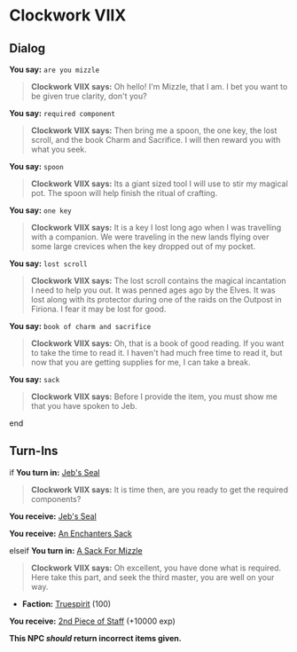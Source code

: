 # Clockwork VIIX


## Dialog

**You say:** `are you mizzle`



>**Clockwork VIIX says:** Oh hello! I'm Mizzle, that I am. I bet you want to be given true clarity, don't you?

**You say:** `required component`



>**Clockwork VIIX says:** Then bring me a spoon, the one key, the lost scroll, and the book Charm and Sacrifice. I will then reward you with what you seek.

**You say:** `spoon`



>**Clockwork VIIX says:** Its a giant sized tool I will use to stir my magical pot. The spoon will help finish the ritual of crafting.

**You say:** `one key`



>**Clockwork VIIX says:** It is a key I lost long ago when I was travelling with a companion. We were traveling in the new lands flying over some large crevices when the key dropped out of my pocket.

**You say:** `lost scroll`



>**Clockwork VIIX says:** The lost scroll contains the magical incantation I need to help you out. It was penned ages ago by the Elves. It was lost along with its protector during one of the raids on the Outpost in Firiona. I fear it may be lost for good.

**You say:** `book of charm and sacrifice`



>**Clockwork VIIX says:** Oh, that is a book of good reading. If you want to take the time to read it. I haven't had much free time to read it, but now that you are getting supplies for me, I can take a break.

**You say:** `sack`



>**Clockwork VIIX says:** Before I provide the item, you must show me that you have spoken to Jeb.

end

## Turn-Ins



if  **You turn in:** [Jeb's Seal](/item/10604)


>**Clockwork VIIX says:** It is time then, are you ready to get the required components?


 **You receive:**  [Jeb's Seal](/item/10604) 


 **You receive:**  [An Enchanters Sack](/item/17861) 

elseif  **You turn in:** [A Sack For Mizzle](/item/10636)


>**Clockwork VIIX says:** Oh excellent, you have done what is required. Here take this part, and seek the third master, you are well on your way.


* __Faction:__ [Truespirit](/faction/404) (100)


 **You receive:**  [2nd Piece of Staff](/item/10611) (+10000 exp)

**This NPC *should* return incorrect items given.**
